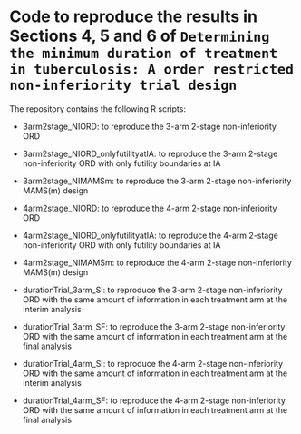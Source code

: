 # Code to reproduce the results in Sections 4, 5 and 6 of `Determining the minimum duration of treatment in tuberculosis: A order restricted non-inferiority trial design`

The repository contains the following R scripts:

- 3arm2stage_NIORD: to reproduce the 3-arm 2-stage non-inferiority ORD
- 3arm2stage_NIORD_onlyfutilityatIA: to reproduce the 3-arm 2-stage non-inferiority ORD with only futility boundaries at IA
- 3arm2stage_NIMAMSm: to reproduce the 3-arm 2-stage non-inferiority MAMS(m) design

- 4arm2stage_NIORD: to reproduce the 4-arm 2-stage non-inferiority ORD
- 4arm2stage_NIORD_onlyfutilityatIA: to reproduce the 4-arm 2-stage non-inferiority ORD with only futility boundaries at IA
- 4arm2stage_NIMAMSm: to reproduce the 4-arm 2-stage non-inferiority MAMS(m) design

- durationTrial_3arm_SI: to reproduce the 3-arm 2-stage non-inferiority ORD with the same amount of information in each treatment arm at the interim analysis
- durationTrial_3arm_SF: to reproduce the 3-arm 2-stage non-inferiority ORD with the same amount of information in each treatment arm at the final analysis

- durationTrial_4arm_SI: to reproduce the 4-arm 2-stage non-inferiority ORD with the same amount of information in each treatment arm at the interim analysis
- durationTrial_4arm_SF: to reproduce the 4-arm 2-stage non-inferiority ORD with the same amount of information in each treatment arm at the final analysis



